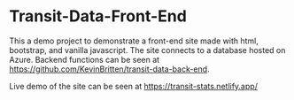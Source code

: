 # Transit-Data-Front-End

This a demo project to demonstrate a front-end site made with html, bootstrap, and vanilla javascript. The site connects to a database hosted on Azure. Backend functions can be seen at https://github.com/KevinBritten/transit-data-back-end.

Live demo of the site can be seen at https://transit-stats.netlify.app/
